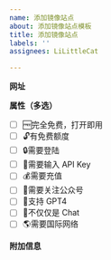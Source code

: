 ```yaml
---
name: 添加镜像站点
about: 添加镜像站点模板
title: 添加镜像站点
labels: ''
assignees: LiLittleCat

---
```


**网址**

<!-- 此行下面写网址-->

<!-- 此行上面写网址-->

**属性（多选）**

<!-- 将 [ ] 改为 [x] 即为选中 -->

- [ ] 🆓完全免费，打开即用
- [ ] 🔓有免费额度
- [ ] 🔒需要登陆
- [ ] 🔑需要输入 API Key
- [ ] 💰需要充值
- [ ] 👀需要关注公众号
- [ ] 💪支持 GPT4
- [ ] 🧰不仅仅是 Chat
- [ ] 🌎需要国际网络

**附加信息**

